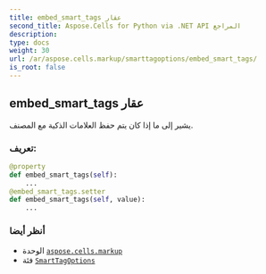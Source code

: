 ```yaml
---
title: embed_smart_tags عقار
second_title: Aspose.Cells for Python via .NET API المراجع
description:
type: docs
weight: 30
url: /ar/aspose.cells.markup/smarttagoptions/embed_smart_tags/
is_root: false
---
```

##  embed_smart_tags عقار

يشير إلى ما إذا كان يتم حفظ العلامات الذكية مع المصنف.
###  تعريف:
```python
@property
def embed_smart_tags(self):
    ...
@embed_smart_tags.setter
def embed_smart_tags(self, value):
    ...
```

###  أنظر أيضا
* الوحدة [`aspose.cells.markup`](../../)
* فئة [`SmartTagOptions`](/cells/python-net/ar/aspose.cells.markup/smarttagoptions)
